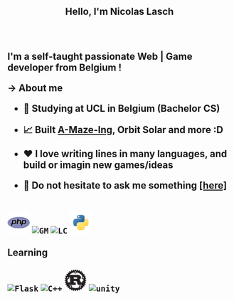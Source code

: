 <h2 align="center">Hello, I'm Nicolas Lasch<h2>

<br>

I'm a self-taught passionate Web | Game developer from Belgium !

**→ About me**

- 💼 Studying at UCL in Belgium (Bachelor CS)

- 📈 Built <a href="https://thespattt.itch.io/amazing" target="_blank">A-Maze-Ing<a>, Orbit Solar and more :D

- ❤️ I love writing lines in many languages, and build or imagin new games/ideas

- 💬 Do not hesitate to ask me something <a href="https://github.com/SuperSpatule" target="_blank">[here]</a>
<br>
<code><img height="50" alt="PHP" src="https://raw.githubusercontent.com/github/explore/80688e429a7d4ef2fca1e82350fe8e3517d3494d/topics/php/php.png"></code>
<code><img height="50" alt="GM" src="https://yasanacademy.ir/wp-content/uploads/2020/01/gamemaker.png"></code>
<code><img height="50" alt="LC" src="https://dl2.macupdate.com/images/icons256/7149.png?d=1500329343"></code>
<code><img height="50" alt="python" src="https://raw.githubusercontent.com/github/explore/80688e429a7d4ef2fca1e82350fe8e3517d3494d/topics/python/python.png"></code>
<br>
<br>
Learning
<br>
<br>
<code><img height="50" alt="Flask" src="https://external-content.duckduckgo.com/iu/?u=https%3A%2F%2Fsuporte.alclaudius.com.br%2Fstatic%2Fimg%2Flogo%2Fflask-logo.png&f=1&nofb=1&ipt=a4f9adf91e63ec7162d948ec880164a07cbbfcdb682b116fc8563a17d8ef0ea5&ipo=images"></code>
<code><img height="50" alt="C++" src="https://raw.githubusercontent.com/isocpp/logos/master/cpp_logo.png"></code>
  <code><img height="50" alt="rust" src="https://raw.githubusercontent.com/github/explore/80688e429a7d4ef2fca1e82350fe8e3517d3494d/topics/rust/rust.png"></code>
  <code><img height="50" alt="unity" src="https://external-content.duckduckgo.com/iu/?u=http%3A%2F%2F2.bp.blogspot.com%2F_ZRhheVA2mqQ%2FS7Jbf1MKSmI%2FAAAAAAAAABA%2FVMDM5KRfr7E%2Fs1600%2FunityLogo.png&f=1&nofb=1&ipt=4cedecb33fecd36206a956aadca3e55cf26cf414a435acb716466004455ec9d7&ipo=images"></code>
